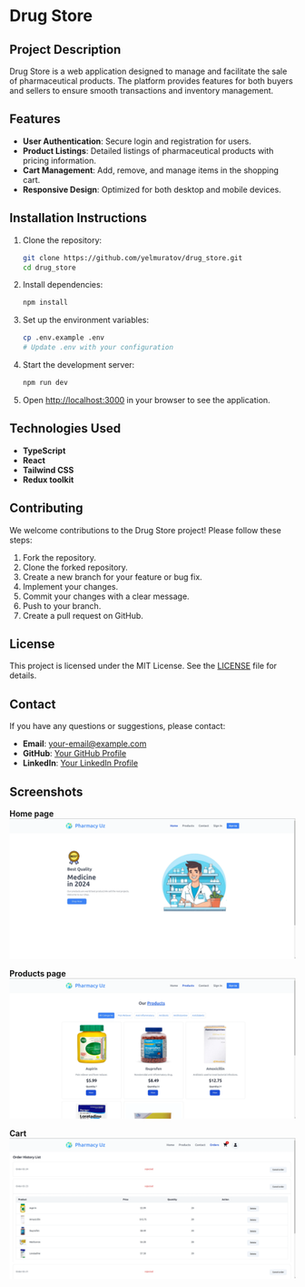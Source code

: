 # Drug Store

## Project Description

Drug Store is a web application designed to manage and facilitate the sale of pharmaceutical products. The platform provides features for both buyers and sellers to ensure smooth transactions and inventory management.

## Features

- **User Authentication**: Secure login and registration for users.
- **Product Listings**: Detailed listings of pharmaceutical products with pricing information.
- **Cart Management**: Add, remove, and manage items in the shopping cart.
- **Responsive Design**: Optimized for both desktop and mobile devices.

## Installation Instructions

1. Clone the repository:
    ```bash
    git clone https://github.com/yelmuratov/drug_store.git
    cd drug_store
    ```

2. Install dependencies:
    ```bash
    npm install
    ```

3. Set up the environment variables:
    ```bash
    cp .env.example .env
    # Update .env with your configuration
    ```

4. Start the development server:
    ```bash
    npm run dev
    ```

5. Open [http://localhost:3000](http://localhost:3000) in your browser to see the application.

## Technologies Used

- **TypeScript**
- **React**
- **Tailwind CSS**
- **Redux toolkit**

## Contributing

We welcome contributions to the Drug Store project! Please follow these steps:

1. Fork the repository.
2. Clone the forked repository.
3. Create a new branch for your feature or bug fix.
4. Implement your changes.
5. Commit your changes with a clear message.
6. Push to your branch.
7. Create a pull request on GitHub.

## License

This project is licensed under the MIT License. See the [LICENSE](LICENSE) file for details.

## Contact

If you have any questions or suggestions, please contact:

- **Email**: [your-email@example.com](mailto:yelimuratovsalimbay@gmail.com)
- **GitHub**: [Your GitHub Profile](https://github.com/yelmuratov)
- **LinkedIn**: [Your LinkedIn Profile](https://www.linkedin.com/in/salimbayelmuratov/)

## Screenshots

**Home page**
![Screenshot](https://github.com/yelmuratov/drug_store/blob/main/src/store/pharmacy.png)

**Products page**
![Screenshot](https://github.com/yelmuratov/drug_store/blob/main/src/store/pharmacy2.png)

**Cart**
![Screenshot](https://github.com/yelmuratov/drug_store/blob/main/src/store/pharmacy3.png)
